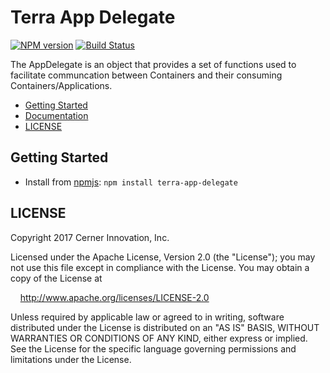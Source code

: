 # Terra App Delegate


[![NPM version](http://img.shields.io/npm/v/terra-app-delegate.svg)](https://www.npmjs.org/package/terra-app-delegate)
[![Build Status](https://travis-ci.org/cerner/terra-core.svg?branch=master)](https://travis-ci.org/cerner/terra-core)

The AppDelegate is an object that provides a set of functions used to facilitate communcation between Containers and
their consuming Containers/Applications.

- [Getting Started](#getting-started)
- [Documentation](https://github.com/cerner/terra-core/tree/master/packages/terra-app-delegate/docs)
- [LICENSE](#license)

## Getting Started

- Install from [npmjs](https://www.npmjs.com): `npm install terra-app-delegate`

## LICENSE

Copyright 2017 Cerner Innovation, Inc.

Licensed under the Apache License, Version 2.0 (the "License"); you may not use this file except in compliance with the License. You may obtain a copy of the License at

&nbsp;&nbsp;&nbsp;&nbsp;http://www.apache.org/licenses/LICENSE-2.0

Unless required by applicable law or agreed to in writing, software distributed under the License is distributed on an "AS IS" BASIS, WITHOUT WARRANTIES OR CONDITIONS OF ANY KIND, either express or implied. See the License for the specific language governing permissions and limitations under the License.
